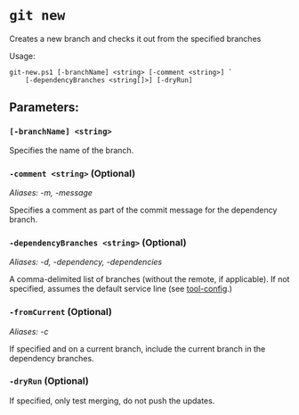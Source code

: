 # `git new`

Creates a new branch and checks it out from the specified branches

Usage:

    git-new.ps1 [-branchName] <string> [-comment <string>] `
        [-dependencyBranches <string[]>] [-dryRun]

## Parameters:

### `[-branchName] <string>`

Specifies the name of the branch.

### `-comment <string>` (Optional)

_Aliases: -m, -message_

Specifies a comment as part of the commit message for the dependency branch.

### `-dependencyBranches <string>` (Optional)

_Aliases: -d, -dependency, -dependencies_

A comma-delimited list of branches (without the remote, if applicable). If not
specified, assumes the default service line (see [tool-config][tool-config].)

### `-fromCurrent` (Optional)

_Aliases: -c_

If specified and on a current branch, include the current branch in the
dependency branches.

### `-dryRun` (Optional)

If specified, only test merging, do not push the updates.

[tool-config]: ./tool-config.md

